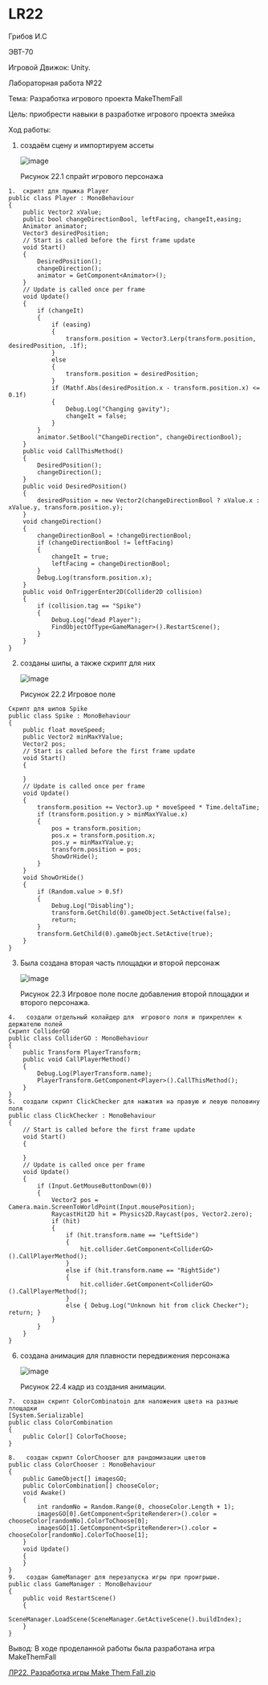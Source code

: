 # LR22
Грибов И.С

ЭВТ-70

Игровой Движок: Unity.

Лабораторная работа №22

Тема: Разработка игрового проекта MakeThemFall

Цель: приобрести навыки в разработке игрового проекта змейка

Ход работы:

1)	создаём сцену и импортируем ассеты

       ![image](https://user-images.githubusercontent.com/119228138/205002106-0e3fdbc4-47c6-4d90-a0b4-402741d5d273.png)

 
       Рисунок 22.1 спрайт игрового персонажа

```
1.	скрипт для прыжка Player
public class Player : MonoBehaviour
{
    public Vector2 xValue;
    public bool changeDirectionBool, leftFacing, changeIt,easing;
    Animator animator;
    Vector3 desiredPosition;
    // Start is called before the first frame update
    void Start()
    {
        DesiredPosition();
        changeDirection();
        animator = GetComponent<Animator>();
    }
    // Update is called once per frame
    void Update()
    {
        if (changeIt)
        {
            if (easing)
            {
                transform.position = Vector3.Lerp(transform.position, desiredPosition, .1f);
            }
            else
            {
                transform.position = desiredPosition;
            }
            if (Mathf.Abs(desiredPosition.x - transform.position.x) <= 0.1f)
            {
                Debug.Log("Changing gavity");
                changeIt = false;
            }
        }
        animator.SetBool("ChangeDirection", changeDirectionBool);
    }
    public void CallThisMethod()
    {
        DesiredPosition();
        changeDirection();
    }
    public void DesiredPosition()
    {
        desiredPosition = new Vector2(changeDirectionBool ? xValue.x : xValue.y, transform.position.y);
    }
    void changeDirection()
    {
        changeDirectionBool = !changeDirectionBool;
        if (changeDirectionBool != leftFacing)
        {
            changeIt = true;
            leftFacing = changeDirectionBool;
        }
        Debug.Log(transform.position.x);
    }
    public void OnTriggerEnter2D(Collider2D collision)
    {
        if (collision.tag == "Spike")
        {
            Debug.Log("dead Player");
            FindObjectOfType<GameManager>().RestartScene();
        }
    }
}
```
2.	 созданы шипы, а также скрипт для них

       ![image](https://user-images.githubusercontent.com/119228138/205002252-eaa2409a-25ed-4bff-b969-6b32650c6cc5.png)


       Рисунок 22.2 Игровое поле

```
Скрипт для шипов Spike
public class Spike : MonoBehaviour
{
    public float moveSpeed;
    public Vector2 minMaxYValue;
    Vector2 pos;
    // Start is called before the first frame update
    void Start()
    {
        
    }
    // Update is called once per frame
    void Update()
    {
        transform.position += Vector3.up * moveSpeed * Time.deltaTime;
        if (transform.position.y > minMaxYValue.x)
        {
            pos = transform.position;
            pos.x = transform.position.x;
            pos.y = minMaxYValue.y;
            transform.position = pos;
            ShowOrHide();
        }
    }
    void ShowOrHide()
    {
        if (Random.value > 0.5f)
        {
            Debug.Log("Disabling");
            transform.GetChild(0).gameObject.SetActive(false);
            return;
        }
        transform.GetChild(0).gameObject.SetActive(true);
    }
}
```
3.	Была создана вторая часть площадки и второй персонаж

       ![image](https://user-images.githubusercontent.com/119228138/205002299-6202d8b4-61f1-4cec-a96f-81ed69c7bb48.png)

       Рисунок 22.3 Игровое поле после добавления второй площадки и второго персонажа.

```
4.	 создали отдельный колайдер для  игрового поля и прикреплен к держателю полей
Скрипт ColliderGO
public class ColliderGO : MonoBehaviour
{
    public Transform PlayerTransform;
    public void CallPlayerMethod()
    {
        Debug.Log(PlayerTransform.name);
        PlayerTransform.GetComponent<Player>().CallThisMethod();
    }
}
5.	создали скрипт ClickChecker для нажатия на правую и левую половину поля 
public class ClickChecker : MonoBehaviour
{
    // Start is called before the first frame update
    void Start()
    {
        
    }
    // Update is called once per frame
    void Update()
    {
        if (Input.GetMouseButtonDown(0))
        {
            Vector2 pos = Camera.main.ScreenToWorldPoint(Input.mousePosition);
            RaycastHit2D hit = Physics2D.Raycast(pos, Vector2.zero);
            if (hit)
            {
                if (hit.transform.name == "LeftSide")
                {
                    hit.collider.GetComponent<ColliderGO>().CallPlayerMethod();
                }
                else if (hit.transform.name == "RightSide")
                {
                    hit.collider.GetComponent<ColliderGO>().CallPlayerMethod();
                }
                else { Debug.Log("Unknown hit from click Checker"); return; }
            }
        }
    }
}
```
6.	создана анимация для плавности передвижения персонажа

       ![image](https://user-images.githubusercontent.com/119228138/205002346-ed231e76-ddd4-49b0-a78a-f7c22c254ad7.png)

       Рисунок 22.4 кадр из создания анимации.

```
7.	создан скрипт ColorCombinatoin для наложения цвета на разные площадки
[System.Serializable]
public class ColorCombination
{
    public Color[] ColorToChoose;
}

8.	 создан скрипт ColorChooser для рандомизации цветов 
public class ColorChooser : MonoBehaviour
{
    public GameObject[] imagesGO;
    public ColorCombination[] chooseColor;
    void Awake()
    {
        int randomNo = Random.Range(0, chooseColor.Length + 1);
        imagesGO[0].GetComponent<SpriteRenderer>().color = chooseColor[randomNo].ColorToChoose[0];
        imagesGO[1].GetComponent<SpriteRenderer>().color = chooseColor[randomNo].ColorToChoose[1];
    }
    void Update()
    {
    }
}
9.	 создан GameManager для перезапуска игры при проигрыше.
public class GameManager : MonoBehaviour
{
    public void RestartScene()
    {
        SceneManager.LoadScene(SceneManager.GetActiveScene().buildIndex);
    }
}
```
Вывод: В ходе проделанной работы была разработана игра MakeThemFall

[ЛР22. Разработка игры Make Them Fall.zip](https://github.com/Kramler3/LR22/files/10135484/22.Make.Them.Fall.zip)
